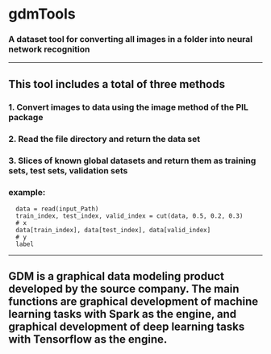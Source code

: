 # gdmTools 
### A dataset tool for converting all images in a folder into neural network recognition

<hr>

## This tool includes a total of three methods
### 1. Convert images to data using the image method of the PIL package
### 2. Read the file directory and return the data set
### 3. Slices of known global datasets and return them as training sets, test sets, validation sets

### example:
```
  data = read(input_Path)
  train_index, test_index, valid_index = cut(data, 0.5, 0.2, 0.3)
  # x
  data[train_index], data[test_index], data[valid_index] 
  # y
  label
```
<hr>

## GDM is a graphical data modeling product developed by the source company. The main functions are graphical development of machine learning tasks with Spark as the engine, and graphical development of deep learning tasks with Tensorflow as the engine.


